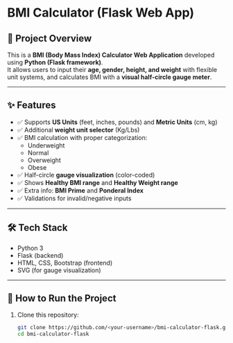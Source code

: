 # BMI Calculator (Flask Web App)

## 📌 Project Overview
This is a **BMI (Body Mass Index) Calculator Web Application** developed using **Python (Flask framework)**.  
It allows users to input their **age, gender, height, and weight** with flexible unit systems, and calculates BMI with a **visual half-circle gauge meter**.

---

## ✨ Features
- ✅ Supports **US Units** (feet, inches, pounds) and **Metric Units** (cm, kg)  
- ✅ Additional **weight unit selector** (Kg/Lbs)  
- ✅ BMI calculation with proper categorization:
  - Underweight  
  - Normal  
  - Overweight  
  - Obese  
- ✅ Half-circle **gauge visualization** (color-coded)  
- ✅ Shows **Healthy BMI range** and **Healthy Weight range**  
- ✅ Extra info: **BMI Prime** and **Ponderal Index**  
- ✅ Validations for invalid/negative inputs  

---

## 🛠 Tech Stack
- Python 3  
- Flask (backend)  
- HTML, CSS, Bootstrap (frontend)  
- SVG (for gauge visualization)

---

## 🚀 How to Run the Project
1. Clone this repository:
   ```bash
   git clone https://github.com/<your-username>/bmi-calculator-flask.git
   cd bmi-calculator-flask
